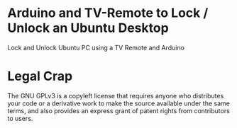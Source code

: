 # Arduino and TV-Remote to Lock / Unlock an Ubuntu Desktop
Lock and Unlock Ubuntu PC using a TV Remote and Arduino

# Legal Crap
The GNU GPLv3 is a copyleft license that requires anyone who distributes your code or a derivative work to make the source available under the same terms, and also provides an express grant of patent rights from contributors to users.